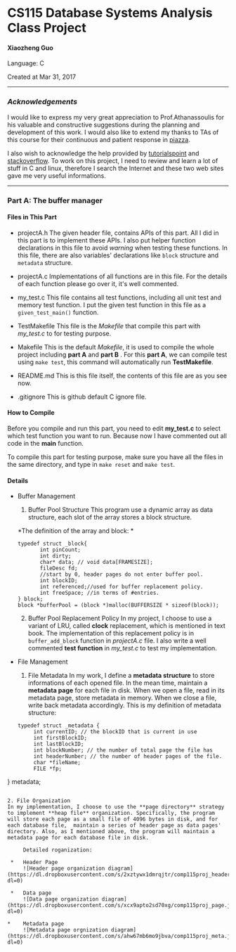 # CS115 Database Systems Analysis Class Project

#### Xiaozheng Guo

Language: C

Created at Mar 31, 2017
____________________________

### *Acknowledgements*
I would like to express my very great appreciation to Prof.Athanassoulis for his valuable and constructive suggestions during the planning and development of this work. I would also like to extend my thanks to TAs of this course for their continuous and patient response in [piazza](https://piazza.com). 

I also wish to acknowledge the help provided by [tutorialspoint](https://www.tutorialspoint.com/c_standard_library) and [stackoverflow](https://stackoverflow.com/). To work on this project, I need to review and learn a lot of stuff in C and linux, therefore I search the Internet and these two web sites gave me very useful informations. 

______________________________

### Part A: The buffer manager
#### Files in This Part
* projectA.h
    The given header file, contains APIs of this part. All I did in this part is to implement these APIs. I also put helper function declarations in this file to avoid *warning* when testing these functions. In this file, there are also variables' declarations like `block` structure and `metadata` structure.  

* projectA.c
    Implementations of all functions are in this file. For the details of each function please go over it, it's well commented.

*  my_test.c
    This file contains all test functions, including all unit test and memory test function. I put the given test function in this file as a `given_test_main()` function. 

*  TestMakefile
    This file is the *Makefile* that compile this part with *my_test.c* to for testing purpose.

*  Makefile
    This is the default *Makefile*, it is used to compile the whole project including **part A** and **part B** . For this **part A**, we can compile test using `make test`, this command will automatically run **TestMakefile**.

*  README.md
    This is this file itself, the contents of this file are as you see now.

*  .gitignore
    This is github default C ignore file.

#### How to Compile 
Before you compile and run this part, you need to edit  **my_test.c** to select which test function you want to run.  Because now I have commented out all code in the **main** function.

To compile this part for testing purpose, make sure you have all the files in the same directory, and type in `make reset` and `make test`. 

#### Details
*  Buffer Management
    1.  Buffer Pool Structure
    This program use a dynamic array as data structure, each slot of the array stores a block structure.
     
     *The definition of the array and block: *
     ``` 
    typedef struct _block{
            int pinCount;
            int dirty;
            char* data; // void data[FRAMESIZE];
            fileDesc fd;
            //start by 0, header pages do not enter buffer pool. 
            int blockID; 
            int referenced;//used for buffer replacement policy.
            int freeSpace; //in terms of #entries.
    } block;
    block *bufferPool = (block *)malloc(BUFFERSIZE * sizeof(block));
     
     ```
   2. Buffer Pool Replacement Policy
   In my project, I choose to use a variant of LRU, called **clock** replacement, which is mentioned in text book. The implementation of this replacement policy is in `buffer_add_block` function in *projectA.c* file. I also write a well commented **test function** in *my_test.c* to test my implementation.
   
*  File Management
   1.  File Metadata
   In my work, I define a **metadata structure** to store informations of each opened file. In the mean time, maintain a **metadata page** for each file in disk. When we open a file, read in its metadata page, store metadata in memory. When we close a file, write back metadata accordingly. 
   This is my definition of metadata structure:
   ```
   typedef struct _metadata {
        int currentID; // the blockID that is current in use
        int firstBlockID;
        int lastBlockID;
        int blockNumber; // the number of total page the file has
        int headerNumber; // the number of header pages of the file.
        char *fileName;
        FILE *fp;
} metadata;
   ```
   
   2. File Organization
   In my implementation, I choose to use the **page directory** strategy to implement **heap file** organization. Specifically, the program  will store each page as a small file of 4096 bytes in disk, and for each database file,  maintain a series of header page as data pages' directory. Also, as I mentioned above, the program will maintain a metadata page for each database file in disk.

        Detailed roganization:
    
    *   Header Page
        ![Header page organization diagram](https://dl.dropboxusercontent.com/s/2xztywx1dmrqjtr/comp115proj_header.jpg?dl=0)
    
    *   Data page
        ![Data page organization diagram](https://dl.dropboxusercontent.com/s/xcx9apto2sd70xg/comp115proj_page.jpg?dl=0)
   
   *    Metadata page
        ![Metadata page orgnization diagram](https://dl.dropboxusercontent.com/s/ahw67mb6mo9jbva/comp115proj_meta.jpg?dl=0)
  
  
  